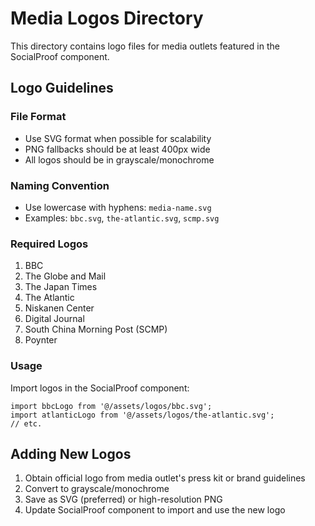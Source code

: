 # Media Logos Directory

This directory contains logo files for media outlets featured in the SocialProof component.

## Logo Guidelines

### File Format
- Use SVG format when possible for scalability
- PNG fallbacks should be at least 400px wide
- All logos should be in grayscale/monochrome

### Naming Convention
- Use lowercase with hyphens: `media-name.svg`
- Examples: `bbc.svg`, `the-atlantic.svg`, `scmp.svg`

### Required Logos
1. BBC
2. The Globe and Mail
3. The Japan Times
4. The Atlantic
5. Niskanen Center
6. Digital Journal
7. South China Morning Post (SCMP)
8. Poynter

### Usage
Import logos in the SocialProof component:
```tsx
import bbcLogo from '@/assets/logos/bbc.svg';
import atlanticLogo from '@/assets/logos/the-atlantic.svg';
// etc.
```

## Adding New Logos
1. Obtain official logo from media outlet's press kit or brand guidelines
2. Convert to grayscale/monochrome
3. Save as SVG (preferred) or high-resolution PNG
4. Update SocialProof component to import and use the new logo